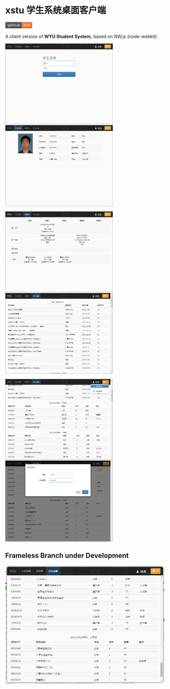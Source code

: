 xstu 学生系统桌面客户端
====

<a href="https://github.com/h5lium/xstu"><img src="../github-badge.svg" width="85" height="20"></a>

A client version of **WYU Student System**, based on NW.js (node-webkit)

<img width="340" src="shot/0-login.jpg">&nbsp;&nbsp;
<img width="340" src="shot/1-profile.jpg">

<img width="340" src="shot/2-courses.jpg">&nbsp;&nbsp;
<img width="340" src="shot/3-scores.jpg">

<img width="340" src="shot/3-scores-1.jpg">&nbsp;&nbsp;
<img width="340" src="shot/3-scores-2.jpg">

## Frameless Branch under Development

<img src="shot/frameless.jpg">
